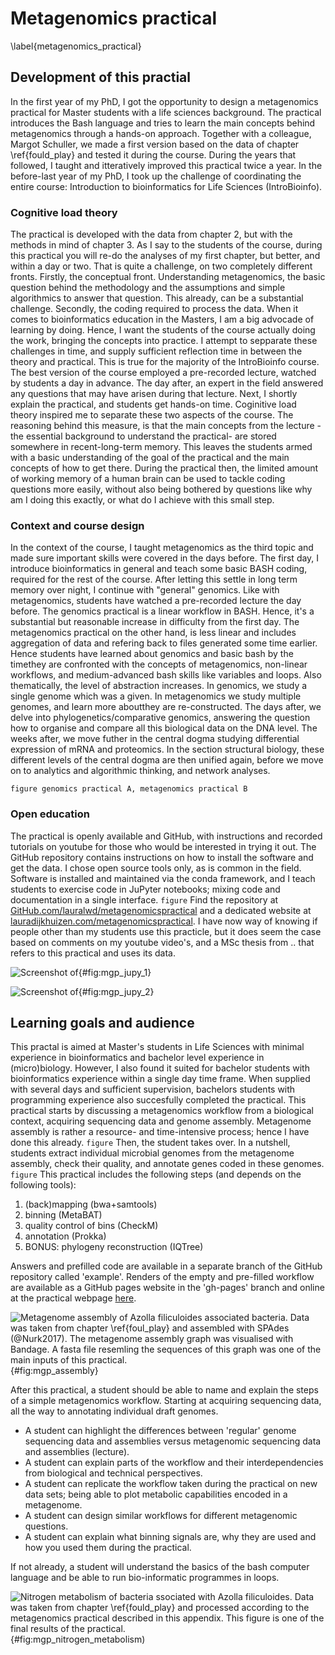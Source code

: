 # Metagenomics practical
\label{metagenomics_practical}

## Development of this practial
In the first year of my PhD, I got the opportunity to design a metagenomics practical for Master students with a life sciences background.
The practical introduces the Bash language and tries to learn the main concepts behind metagenomics through a hands-on approach.
Together with a colleague, Margot Schuller, we made a first version based on the data of chapter \ref{fould_play} and tested it during the course.
During the years that followed, I taught and itteratively improved this practical twice a year.
In the before-last year of my PhD, I took up the challenge of coordinating the entire course: Introduction to bioinformatics for Life Sciences (IntroBioinfo).

### Cognitive load theory
The practical is developed with the data from chapter 2, but with the methods in mind of chapter 3.
As I say to the students of the course, during this practical you will re-do the analyses of my first chapter, but better, and within a day or two.
That is quite a challenge, on two completely different fronts.
Firstly, the conceptual front.
Understanding metagenomics, the basic question behind the methodology and the assumptions and simple algorithmics to answer that question.
This already, can be a substantial challenge.
Secondly, the coding required to process the data.
When it comes to bioinformatics education in the Masters, I am a big advocade of learning by doing.
Hence, I want the students of the course actually doing the work, bringing the concepts into practice.
I attempt to sepparate these challenges in time, and supply sufficient reflection time in between the theory and practical.
This is true for the majority of the IntroBioinfo course.
The best version of the course employed a pre-recorded lecture, watched by students a day in advance.
The day after, an expert in the field answered any questions that may have arisen during that lecture.
Next, I shortly explain the practical, and students get hands-on time.
Coginitive load theory inspired me to separate these two aspects of the course.
The reasoning behind this measure, is that the main concepts from the lecture -the essential background to understand the practical- are stored somewhere in recent-long-term memory.
This leaves the students armed with a basic understanding of the goal of the practical and the main concepts of how to get there.
During the practical then, the limited amount of working memory of a human brain can be used to tackle coding questions more easily, without also being bothered by questions like why am I doing this exactly, or what do I achieve with this small step.

### Context and course design
In the context of the course, I taught metagenomics as the third topic and made sure important skills were covered in the days before.
The first day, I introduce bioinformatics in general and teach some basic BASH coding, required for the rest of the course.
After letting this settle in long term memory over night, I continue with "general" genomics.
Like with metagenomics, students have watched a pre-recorded lecture the day before.
The genomics practical is a linear workflow in BASH.
Hence, it's a substantial but reasonable increase in difficulty from the first day.
The metagenomics practical on the other hand, is less linear and includes aggregation of data and refering back to files generated some time earlier.
Hence students have learned about genomics and basic bash by the timethey are confronted with the concepts of metagenomics, non-linear workflows, and medium-advanced bash skills like variables and loops.
Also thematically, the level of abstraction increases.
In genomics, we study a single genome which was a given.
In metagenomics we study multiple genomes, and learn more aboutthey are re-constructed.
The days after, we delve into phylogenetics/comparative genomics, answering the question how to organise and compare all this biological data on the DNA level.
The weeks after, we move futher in the central dogma studying differential expression of mRNA and proteomics.
In the section structural biology, these different levels of the central dogma are then unified again, before we move on to analytics and algorithmic thinking, and network analyses.

`figure genomics practical A, metagenomics practical B`

### Open education
The practical is openly available and GitHub, with instructions and recorded tutorials on youtube for those who would be interested in trying it out.
The GitHub repository contains instructions on how to install the software and get the data.
I chose open source tools only, as is common in the field.
Software is installed and maintained via the conda framework, and I teach students to exercise code in JuPyter notebooks; mixing code and documentation in a single interface. `figure`
Find the repository at [GitHub.com/lauralwd/metagenomicspractical](https://github.com/lauralwd/metagenomicspractical/) and a dedicated website at [lauradijkhuizen.com/metagenomicspractical](https://lauralwd.github.io/metagenomicspractical/).
I have now way of knowing if people other than my students use this practicle, but it does seem the case based on comments on my youtube video's, and a MSc thesis from .. that refers to this practical and uses its data.

![Screenshot of ](source/figures/mgp_jupy_1.png){#fig:mgp_jupy_1}

![Screenshot of ](source/figures/mgp_jupy_2.png){#fig:mgp_jupy_2}

## Learning goals and audience
This practal is aimed at Master's students in Life Sciences with minimal experience in bioinformatics and bachelor level experience in (micro)biology.
However, I also found it suited for bachelor students with bioinformatics experience within a single day time frame.
When supplied with several days and sufficient supervision, bachelors students with programming experience also succesfully completed the practical.
This practical starts by discussing a metagenomics workflow from a biological context, acquiring sequencing data and genome assembly.
Metagenome assembly is rather a resource- and time-intensive process; hence I have done this already. `figure`
Then, the student takes over.
In a nutshell, students extract individual microbial genomes from the metagenome assembly, check their quality, and annotate genes coded in these genomes. `figure`
This practical includes the following steps (and depends on the following tools):

1. (back)mapping (bwa+samtools)
2. binning (MetaBAT)
3. quality control of bins (CheckM)
4. annotation (Prokka)
5. BONUS: phylogeny reconstruction (IQTree)

Answers and prefilled code are available in a separate branch of the GitHub repository called 'example'.
Renders of the empty and pre-filled workflow are available as a GitHub pages website in the 'gh-pages' branch and online at the practical webpage [here](https://lauralwd.github.io/metagenomicspractical/).

![Metagenome assembly of _Azolla filiculoides_ associated bacteria. Data was taken from chapter \ref{foul_play} and assembled with SPAdes (@Nurk2017). The metagenome assembly graph was visualised with Bandage. A fasta file resemling the sequences of this graph was one of the main inputs of this practical.](source/figures/mgp_assembly.png){#fig:mgp_assembly}

After this practical, a student should be able to name and explain the steps of a simple metagenomics workflow.
Starting at acquiring sequencing data, all the way to annotating individual draft genomes.

 - A student can highlight the differences between 'regular' genome sequencing data and assemblies versus metagenomic sequencing data and assemblies (lecture).
 - A student can explain parts of the workflow and their interdependencies from biological and technical perspectives.
 - A student can replicate the workflow taken during the practical on new data sets; being able to plot metabolic capabilities encoded in a metagenome.
 - A student can design similar workflows for different metagenomic questions.
 - A student can explain what binning signals are, why they are used and how you used them during the practical.

If not already, a student will understand the basics of the bash computer language and be able to run bio-informatic programmes in loops.

![Nitrogen metabolism of bacteria ssociated with _Azolla filiculoides_. Data was taken from chapter \ref{fould_play} and processed according to the metagenomics practical described in this appendix. This figure is one of the final results of the practical.](source/figures/mgp_nitrogen_metabolism.png){#fig:mgp_nitrogen_metabolism)
